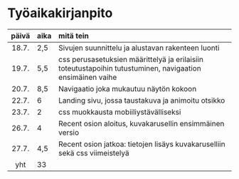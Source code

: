# Työaikakirjanpito

| päivä | aika | mitä tein  |
| :----:|:-----| :-----|
| 18.7. | 2,5    | Sivujen suunnittelu ja alustavan rakenteen luonti |
| 19.7. | 5,5    | css perusasetuksien määrittelyä ja erilaisiin toteutustapoihin tutustuminen, navigaation ensimäinen vaihe |
| 20.7. | 8,5    | Navigaatio joka mukautuu näytön kokoon |
| 22.7. | 6    | Landing sivu, jossa taustakuva ja animoitu otsikko |
| 23.7. | 2    | css muokkausta mobiiliystävälliseksi |
| 26.7. | 4    | Recent osion aloitus, kuvakarusellin ensimmäinen versio |
| 27.7. | 4,5    | Recent osion jatkoa: tietojen lisäys kuvakaruselliin sekä css viimeistelyä |
| yht   | 33  | | 